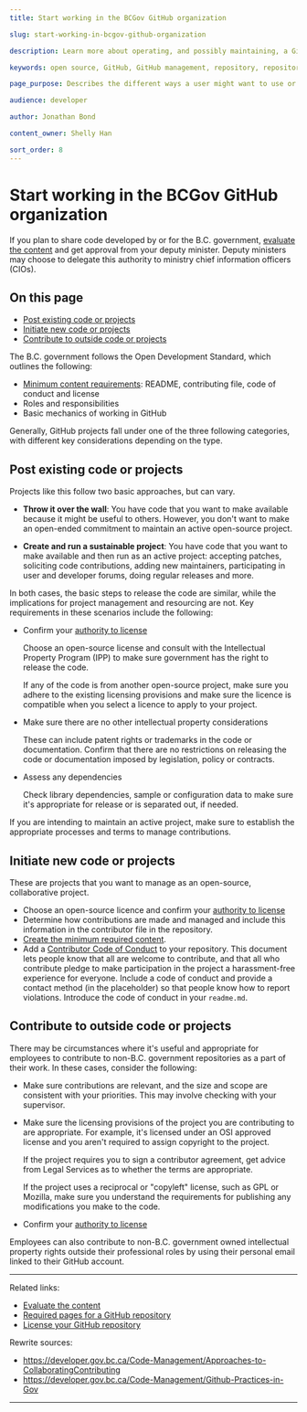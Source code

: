 ```yaml
---
title: Start working in the BCGov GitHub organization

slug: start-working-in-bcgov-github-organization

description: Learn more about operating, and possibly maintaining, a GitHub Repository in Gov.

keywords: open source, GitHub, GitHub management, repository, repository management

page_purpose: Describes the different ways a user might want to use or maintain and GitHub project and the requirements

audience: developer

author: Jonathan Bond

content_owner: Shelly Han

sort_order: 8
---
```


# Start working in the BCGov GitHub organization

If you plan to share code developed by or for the B.C. government, [evaluate the content](/evaluate-open-source-content/) and get approval from your deputy minister. Deputy ministers may choose to delegate this authority to ministry chief information officers (CIOs).

## On this page
- [Post existing code or projects](#post-existing-code-or-projects)
- [Initiate new code or projects](#initiate-new-code-or-projects)
- [Contribute to outside code or projects](#contribute-to-outside-code-or-projects)

The B.C. government follows the Open Development Standard, which outlines the following:
* [Minimum content requirements](/required-pages-for-github-repository/): README, contributing file, code of conduct and license
* Roles and responsibilities
* Basic mechanics of working in GitHub

Generally, GitHub projects fall under one of the three following categories, with different key considerations depending on the type.

## Post existing code or projects

Projects like this follow two basic approaches, but can vary.

* **Throw it over the wall**: You have code that you want to make available because it might be useful to others. However, you don't want to make an open-ended commitment to maintain an active open-source project.

* **Create and run a sustainable project**: You have code that you want to make available and then run as an active project: accepting patches, soliciting code contributions, adding new maintainers, participating in user and developer forums, doing regular releases and more.

In both cases, the basic steps to release the code are similar, while the implications for project management and resourcing are not. Key requirements in these scenarios include the following:

- Confirm your [authority to license](/license-your-github-repository/)

	Choose an open-source license and consult with the Intellectual Property Program (IPP) to make sure government has the right to release the code.

	If any of the code is from another open-source project, make sure you adhere to the existing licensing provisions and make sure the licence is compatible when you select a licence to apply to your project.

- Make sure there are no other intellectual property considerations

	These can include patent rights or trademarks in the code or documentation. Confirm that there are no restrictions on releasing the code or documentation imposed by legislation, policy or contracts.

- Assess any dependencies

	Check library dependencies, sample or configuration data to make sure it's appropriate for release or is separated out, if needed.

If you are intending to maintain an active project, make sure to establish the appropriate processes and terms to manage contributions.

## Initiate new code or projects

These are projects that you want to manage as an open-source, collaborative project.

- Choose an open-source licence and confirm your [authority to license](/license-your-github-repository/)
- Determine how contributions are made and managed and include this information in the contributor file in the repository.
- [Create the minimum required content](/required-pages-for-github-repository/).
- Add a [Contributor Code of Conduct](http://contributor-covenant.org/) to your repository. This document lets people know that all are welcome to contribute, and that all who contribute pledge to make participation in the project a harassment-free experience for everyone. Include a code of conduct and provide a contact method (in the placeholder) so that people know how to report violations. Introduce the code of conduct in your `readme.md`.

## Contribute to outside code or projects

There may be circumstances where it's useful and appropriate for employees to contribute to non-B.C. government repositories as a part of their work. In these cases, consider the following:

- Make sure contributions are relevant, and the size and scope are consistent with your priorities. This may involve checking with your supervisor.
- Make sure the licensing provisions of the project you are contributing to are appropriate. For example, it's licensed under an OSI approved license and you aren't required to assign copyright to the project.

	If the project requires you to sign a contributor agreement, get advice from Legal Services as to whether the terms are appropriate.

	If the project uses a reciprocal or "copyleft" license, such as GPL or Mozilla, make sure you understand the requirements for publishing any modifications you make to the code.

- Confirm your [authority to license](/license-your-github-repository/)

Employees can also contribute to non-B.C. government owned intellectual property rights outside their professional roles by using their personal email linked to their GitHub account.

---
Related links:
* [Evaluate the content](/evaluate-open-source-content/)
* [Required pages for a GitHub repository](/required-pages-for-github-repository/)
* [License your GitHub repository](/license-your-github-repository/)

Rewrite sources:
* https://developer.gov.bc.ca/Code-Management/Approaches-to-CollaboratingContributing
* https://developer.gov.bc.ca/Code-Management/Github-Practices-in-Gov
---
